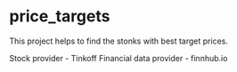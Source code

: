 # price_targets

This project helps to find the stonks with best target prices.

Stock provider - Tinkoff
Financial data provider - finnhub.io
